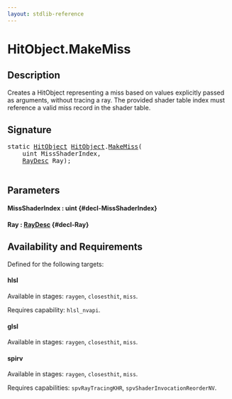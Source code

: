 ```yaml
---
layout: stdlib-reference
---
```


# HitObject\.MakeMiss

## Description

Creates a HitObject representing a miss based on values explicitly passed as arguments, without
tracing a ray. The provided shader table index must reference a valid miss record in the shader
table.




## Signature 

<pre>
<span class='code_keyword'>static</span> <a href="/stdlib-reference/types/HitObject/index" class="code_type">HitObject</a> <a href="/stdlib-reference/types/HitObject/index" class="code_type">HitObject</a>.<a href="/stdlib-reference/types/HitObject/MakeMiss">MakeMiss</a>(
    uint <span class='code_param'>MissShaderIndex</span>,
    <a href="/stdlib-reference/types/RayDesc/index" class="code_type">RayDesc</a> <span class='code_param'>Ray</span>);

</pre>

## Parameters

#### MissShaderIndex  : uint {#decl-MissShaderIndex}
#### Ray  : [RayDesc](/stdlib-reference/types/RayDesc/index) {#decl-Ray}

## Availability and Requirements

Defined for the following targets:

#### hlsl
Available in stages: `raygen`, `closesthit`, `miss`.

Requires capability: `hlsl_nvapi`.
#### glsl
Available in stages: `raygen`, `closesthit`, `miss`.

#### spirv
Available in stages: `raygen`, `closesthit`, `miss`.

Requires capabilities: `spvRayTracingKHR`, `spvShaderInvocationReorderNV`.


